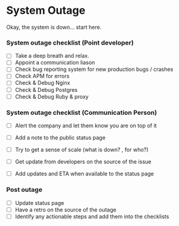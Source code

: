 # System Outage

Okay, the system is down... start here.

### System outage checklist (Point developer)
- [ ] Take a deep breath and relax. 
- [ ] Appoint a communication liason 
- [ ] Check bug reporting system for new production bugs / crashes
- [ ] Check APM for errors
- [ ] Check & Debug Nginx
- [ ] Check & Debug Postgres
- [ ] Check & Debug Ruby & proxy

### System outage checklist (Communication Person)
- [ ] Alert the company and let them know you are on top of it
- [ ] Add a note to the public status page
- [ ] Try to get a sense of scale (what is down? , for who?)
- [ ] Get update from developers on the source of the issue
- [ ] Add updates and ETA when available to the status page


### Post outage

- [ ] Update status page
- [ ] Have a retro on the source of the outage
- [ ] Identify any actionable steps and add them into the checklists
